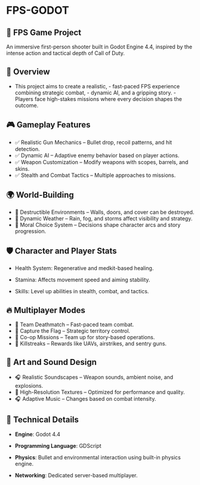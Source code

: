 # FPS-GODOT
## 🚀 FPS Game Project
An immersive first-person shooter built in Godot Engine 4.4, inspired by the intense action and tactical depth of Call of Duty.

## 🎯 Overview
- This project aims to create a realistic, - fast-paced FPS experience combining strategic combat, - dynamic AI, and a gripping story. - Players face high-stakes missions where every decision shapes the outcome.

## 🎮 Gameplay Features
- ✅ Realistic Gun Mechanics – Bullet drop, recoil patterns, and hit detection.
- ✅ Dynamic AI – Adaptive enemy behavior based on player actions.
- ✅ Weapon Customization – Modify weapons with scopes, barrels, and skins.
- ✅ Stealth and Combat Tactics – Multiple approaches to missions.

## 🌍 World-Building
- 🔹 Destructible Environments – Walls, doors, and cover can be destroyed.
- 🔹 Dynamic Weather – Rain, fog, and storms affect visibility and strategy.
- 🔹 Moral Choice System – Decisions shape character arcs and story progression.

## 🛡️ Character and Player Stats
- Health System: Regenerative and medkit-based healing.

- Stamina: Affects movement speed and aiming stability.

- Skills: Level up abilities in stealth, combat, and tactics.

## 🔥 Multiplayer Modes
- 🎯 Team Deathmatch – Fast-paced team combat.
- 🎯 Capture the Flag – Strategic territory control.
- 🎯 Co-op Missions – Team up for story-based operations.
- 🎯 Killstreaks – Rewards like UAVs, airstrikes, and sentry guns.

## 🎨 Art and Sound Design
- 🎧 Realistic Soundscapes – Weapon sounds, ambient noise, and explosions.
- 🎨 High-Resolution Textures – Optimized for performance and quality.
- 🎧 Adaptive Music – Changes based on combat intensity.

## 🔨 Technical Details
- **Engine**: Godot 4.4

- **Programming Language**: GDScript

- **Physics**: Bullet and environmental interaction using built-in physics engine.

- **Networking**: Dedicated server-based multiplayer.
